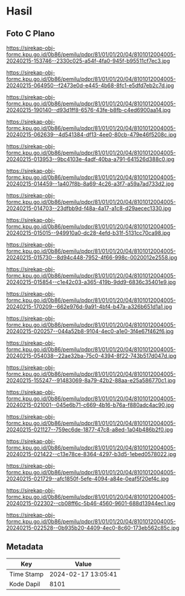 # Hasil

## Foto C Plano

https://sirekap-obj-formc.kpu.go.id/0b86/pemilu/pdpr/81/01/01/20/04/8101012004005-20240215-153746--2330c025-a54f-4fa0-945f-b95511cf7ec3.jpg

https://sirekap-obj-formc.kpu.go.id/0b86/pemilu/pdpr/81/01/01/20/04/8101012004005-20240215-064950--f2473e0d-e445-4b68-8fc1-e5dfd7eb2c7d.jpg

https://sirekap-obj-formc.kpu.go.id/0b86/pemilu/pdpr/81/01/01/20/04/8101012004005-20240215-190140--d93d1ff8-6576-43fe-b8fb-c4ed6900aa14.jpg

https://sirekap-obj-formc.kpu.go.id/0b86/pemilu/pdpr/81/01/01/20/04/8101012004005-20240215-062639--4d541384-df13-4ee0-80cb-479e46f5208c.jpg

https://sirekap-obj-formc.kpu.go.id/0b86/pemilu/pdpr/81/01/01/20/04/8101012004005-20240215-013953--9bc4103e-4adf-40ba-a791-641526d388c0.jpg

https://sirekap-obj-formc.kpu.go.id/0b86/pemilu/pdpr/81/01/01/20/04/8101012004005-20240215-014459--1a407f8b-8a69-4c26-a3f7-a59a7ad733d2.jpg

https://sirekap-obj-formc.kpu.go.id/0b86/pemilu/pdpr/81/01/01/20/04/8101012004005-20240215-014703--23dfbb9d-f48a-4a17-a1c8-d29aecec1330.jpg

https://sirekap-obj-formc.kpu.go.id/0b86/pemilu/pdpr/81/01/01/20/04/8101012004005-20240215-015015--949910a0-dc28-4efd-b31f-5131cc70ca98.jpg

https://sirekap-obj-formc.kpu.go.id/0b86/pemilu/pdpr/81/01/01/20/04/8101012004005-20240215-015730--8d94c448-7952-4f66-998c-0020012e2558.jpg

https://sirekap-obj-formc.kpu.go.id/0b86/pemilu/pdpr/81/01/01/20/04/8101012004005-20240215-015854--c1e42c03-a365-419b-9dd9-6836c35401e9.jpg

https://sirekap-obj-formc.kpu.go.id/0b86/pemilu/pdpr/81/01/01/20/04/8101012004005-20240215-170209--662e976d-9a91-4bf4-b47a-a326b651d1a1.jpg

https://sirekap-obj-formc.kpu.go.id/0b86/pemilu/pdpr/81/01/01/20/04/8101012004005-20240215-020257--044a52b8-9104-4ec0-a1e0-3f4e67f462f6.jpg

https://sirekap-obj-formc.kpu.go.id/0b86/pemilu/pdpr/81/01/01/20/04/8101012004005-20240215-054038--22ae32ba-75c0-4394-8f22-743b517d047d.jpg

https://sirekap-obj-formc.kpu.go.id/0b86/pemilu/pdpr/81/01/01/20/04/8101012004005-20240215-155247--91483069-8a79-42b2-88aa-e25a586770c1.jpg

https://sirekap-obj-formc.kpu.go.id/0b86/pemilu/pdpr/81/01/01/20/04/8101012004005-20240215-021001--045e6b71-c669-4b16-b76a-f880adc4ac90.jpg

https://sirekap-obj-formc.kpu.go.id/0b86/pemilu/pdpr/81/01/01/20/04/8101012004005-20240215-021127--759ec6de-1877-47c8-a8ed-1a04b486b2f0.jpg

https://sirekap-obj-formc.kpu.go.id/0b86/pemilu/pdpr/81/01/01/20/04/8101012004005-20240215-021422--c13e78ce-8364-4297-b3d5-1ebed0578022.jpg

https://sirekap-obj-formc.kpu.go.id/0b86/pemilu/pdpr/81/01/01/20/04/8101012004005-20240215-021729--afc1850f-5efe-4094-a84e-0eaf5f20ef4c.jpg

https://sirekap-obj-formc.kpu.go.id/0b86/pemilu/pdpr/81/01/01/20/04/8101012004005-20240215-022302--cb08ff6c-5b46-4560-9601-688d13944ec1.jpg

https://sirekap-obj-formc.kpu.go.id/0b86/pemilu/pdpr/81/01/01/20/04/8101012004005-20240215-022528--0b935b20-4409-4ec0-8c60-173eb562c85c.jpg


## Metadata

| Key        | Value               |
| ---------- | ------------------- |
| Time Stamp | 2024-02-17 13:05:41 |
| Kode Dapil | 8101                |



